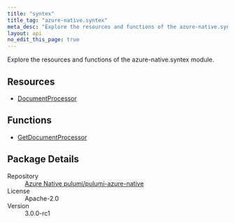 ```yaml
---
title: "syntex"
title_tag: "azure-native.syntex"
meta_desc: "Explore the resources and functions of the azure-native.syntex module."
layout: api
no_edit_this_page: true
---
```


<!-- WARNING: this file was generated by Pulumi Docs Generator. -->
<!-- Do not edit by hand unless you're certain you know what you are doing! -->

Explore the resources and functions of the azure-native.syntex module.

<h2 id="resources">Resources</h2>
<ul class="api">
    <li><a href="documentprocessor/" title="DocumentProcessor">DocumentProcessor</a></li>
</ul>

<h2 id="functions">Functions</h2>
<ul class="api">
    <li><a href="getdocumentprocessor/" title="GetDocumentProcessor">GetDocumentProcessor</a></li>
</ul>

<h2 id="package-details">Package Details</h2>
<dl class="package-details">
	<dt>Repository</dt>
	<dd><a href="https://github.com/pulumi/pulumi-azure-native">Azure Native pulumi/pulumi-azure-native</a></dd>
	<dt>License</dt>
	<dd>Apache-2.0</dd>
	<dt>Version</dt>
	<dd>3.0.0-rc1</dd>
</dl>


